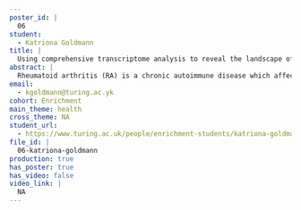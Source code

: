 ```yaml
---
poster_id: |
  06
student:
  - Katriona Goldmann
title: |
  Using comprehensive transcriptome analysis to reveal the landscape of pathobiology in early rheumatoid arthritis
abstract: |
  Rheumatoid arthritis (RA) is a chronic autoimmune disease which affects the joints resulting in progressive pain, stiffness and swelling. Due to the limited response to treatment and heterogeneous nature of the condition, there is a current drive to identify patient subgroups with distinct mechanisms of disease in order to develop therapies that are most effective for that particular group.MethodsA total of 87 disease tissue (synovium) and 67 blood biopsies were obtained from treatment-naïve early-RA patients, together with clinical and demographic data, as part of the Pathobiology of Early Arthritis Cohort (PEAC). RNA-sequencing was performed on each biopsy in order to determine differential expression between patient groups.ResultsWe identified transcriptional subgroups in synovium linked to three distinct pathotypes: fibroblastic pauci-immune pathotype, macrophage-rich diffuse-myeloid pathotype, and a lympho-myeloid pathotype. In order to illustrate variances between these groups, we developed an interactive 3D volcano plot to highlight the three-way differences in gene expression. We also created a data exploration website with the ability to correlate specific genes or gene modules with histological, clinical, and radiographic parameters thereby allowing the wider research community to examine the results further.ConclusionBy comparing gene expression in both synovium and blood we identified markers that are suggestive of divergent pathogenic pathways and could predict disease progression or response to treatment bringing us closer to a stratified medicine model.
email:
  - kgoldmann@turing.ac.yk
cohort: Enrichment
main_theme: health
cross_theme: NA
student_url:
  - https://www.turing.ac.uk/people/enrichment-students/katriona-goldmann
file_id: |
  06-katriona-goldmann
production: true
has_poster: true
has_video: false
video_link: |
  NA
---
```

